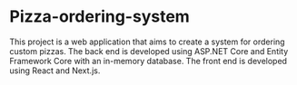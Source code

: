 # Pizza-ordering-system
This project is a web application that aims to create a system for ordering custom pizzas. The back end is developed using ASP.NET Core and Entity Framework Core with an in-memory database. The front end is developed using React and Next.js.
